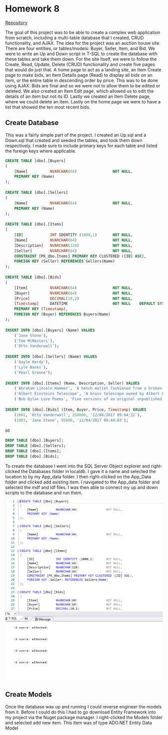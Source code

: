 # Homework 8

[Repository](https://github.com/jhammett15/jhammett15.github.io) 

The goal of this project was to be able to create a complex web application from scratch, including a multi-table database that I created, CRUD functionality, and AJAX. The idea for the project was an auction house site. There are four entities, or tables/models: Buyer, Seller, Item, and Bid. We were to write an Up and Down script in T-SQL to create the database with these tables and take them down. For the site itself, we were to follow the Create, Read, Update, Delete (CRUD) functionality and create five pages that would do just that. A home page to act as a landing site, an Item Create page to make bids, an Item Details page (Read) to display all bids on an item, or the entire table in descending order by price. This was to  be done using AJAX. Bids are final and so we were not to allow them to be edited or deleted. We also created an Item Edit page, which allowed us to edit the details of an item but not its ID. Lastly we created an Item Delete page, where we could delete an item. Lastly on the home page we were to have a list that showed the ten most recent bids.

## Create Database

This was a fairly simple part of the project. I created an Up.sql and a Down.sql that created and seeded the tables, and took them down respectively. I made sure to include primary keys for each table and listed the foreign keys where applicable.

```sql
CREATE TABLE [dbo].[Buyers]
(
    [Name]          NVARCHAR(64)                NOT NULL,
    PRIMARY KEY (Name)
);

CREATE TABLE [dbo].[Sellers]
(
    [Name]          NVARCHAR(64)                NOT NULL,
    PRIMARY KEY (Name)
);

CREATE TABLE [dbo].[Items]
(
    [ID]            INT IDENTITY (1000,1)       NOT NULL,
    [Name]          NVARCHAR(64)                NOT NULL,
    [Description]   NVARCHAR(128)               NOT NULL,
    [Seller]        NVARCHAR(64)                NOT NULL,
    CONSTRAINT [PK_dbo.Items] PRIMARY KEY CLUSTERED ([ID] ASC),
    FOREIGN KEY (Seller) REFERENCES Sellers(Name)
);

CREATE TABLE [dbo].[Bids]
(
    [Item]          NVARCHAR(64)                NOT NULL,
    [Buyer]         NVARCHAR(64)                NOT NULL,
    [Price]         DECIMAL(10,2)               NOT NULL,
    [Timestamp]     DATETIME                    NOT NULL    DEFAULT SYSUTCDATETIME(),
    PRIMARY KEY (Timestamp),
    FOREIGN KEY (Buyer) REFERENCES Buyers(Name)
);

INSERT INTO [dbo].[Buyers] (Name) VALUES
    ('Jane Stone'),
    ('Tom McMasters'),
    ('Otto Vanderwall');
    
INSERT INTO [dbo].[Sellers] (Name) VALUES
    ('Gayle Hardy'),
    ('Lyle Banks'),
    ('Pearl Greene');
    
INSERT INTO [dbo].[Items] (Name, Description, Seller) VALUES
    ('Abraham Lincoln Hammer', 'A bench mallet fashioned from a broken rail-splitting maul in 1829 and owned by Abraham Lincoln', 'Pearl Greene'),
    ('Albert Einsteins Telescope', 'A brass telescope owned by Albert Einstein in Germany, circa 1927', 'Gayle Hardy'),
    ('Bob Dylan Love Poems', 'Five versions of an original unpublished, handwritten, love poem by Bob Dylan', 'Lyle Banks');
    
INSERT INTO [dbo].[Bids] (Item, Buyer, Price, Timestamp) VALUES
    (1001, 'Otto Vanderwall', 250000, '12/04/2017 09:04:22'),
    (1003, 'Jane Stone', 95000, '12/04/2017 08:44:03');
    
GO
```

```sql
DROP TABLE [dbo].[Buyers];
DROP TABLE [dbo].[Sellers];
DROP TABLE [dbo].[Items];
DROP TABLE [dbo].[Bids];
```

To create the database I went into the SQL Server Object explorer and right-clicked the Databases folder in localdb. I gave it a name and selected the location to by my App_data folder. I then right-clicked on the App_Data folder and clicked add existing item. I navigated to the App_data folder and selected the mdf and ldf files. I was then able to connect my up and down scripts to the database and run them. 

![up](images/up.PNG)

## Create Models

Once the database was up and running I could reverse engineer the models from it. Before I could do this I had to go download Entity Framework into my project via the Nuget package manager. I right-clicked the Models folder and selected add new item. This item was of type ADO.NET Entity Data Model